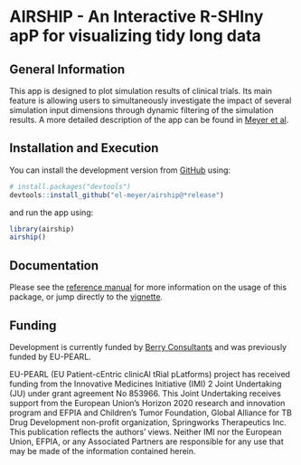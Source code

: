 # AIRSHIP - An Interactive R-SHIny apP for visualizing tidy long data

## General Information                

This app is designed to plot simulation results of clinical trials. Its main feature is allowing users to simultaneously investigate the impact of several simulation input dimensions through dynamic filtering of the simulation results. A more detailed description of the app can be found in [Meyer et al](https://www.softxjournal.com/article/S2352-7110(23)00043-2/fulltext).

## Installation and Execution

You can install the development version from [GitHub](https://github.com/el-meyer/airship) using:

``` r
# install.packages("devtools")
devtools::install_github("el-meyer/airship@*release")
```

and run the app using:

``` r
library(airship)
airship()
```

## Documentation

Please see the [reference manual](https://el-meyer.github.io/airship/index.html) for more information on the usage of this package, or jump directly to the [vignette](https://el-meyer.github.io/airship/articles/AIRSHIP-vignette.html).

## Funding

Development is currently funded by [Berry Consultants](https://www.berryconsultants.com/) and was previously funded by EU-PEARL. 

EU-PEARL (EU Patient-cEntric clinicAl tRial pLatforms) project has
received funding from the Innovative Medicines Initiative (IMI) 2 Joint
Undertaking (JU) under grant agreement No 853966. This Joint Undertaking
receives support from the European Union’s Horizon 2020 research and
innovation program and EFPIA and Children’s Tumor Foundation, Global
Alliance for TB Drug Development non-profit organization, Springworks
Therapeutics Inc. This publication reflects the authors’ views. Neither
IMI nor the European Union, EFPIA, or any Associated Partners are
responsible for any use that may be made of the information contained
herein.


